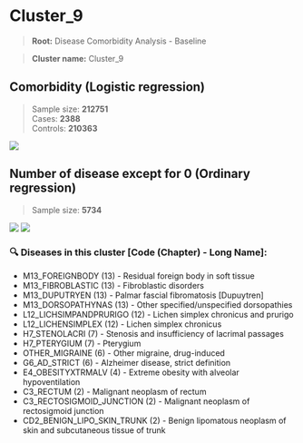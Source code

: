 # Cluster_9

> **Root:** Disease Comorbidity Analysis - Baseline

> **Cluster name:** Cluster_9  

## Comorbidity (Logistic regression)
> Sample size: **212751**  
> Cases: **2388**  
> Controls: **210363**
<img src="/Cluster/Figures/Incidence/LG/Cluster_9.png" />
<CsvTable src="/public/Cluster/Data/Incidence/LG/LG_Cluster_9.csv" label="🔍 View full results" />

## Number of disease except for 0 (Ordinary regression)
> Sample size: **5734**
<img src="/Cluster/Figures/Incidence/Histogram/Cluster_9_in.png" />
<CsvTable src="/public/Cluster/Data/Incidence/Histogram/Cluster_9_in.csv" label="🔍 View full results" />

<img src="/Cluster/Figures/Incidence/ORD/Cluster_9.png" />
<CsvTable src="/public/Cluster/Data/Incidence/ORD/ORD_Cluster_9.csv" label="🔍 View full results" />

### 🔍 Diseases in this cluster [Code (Chapter) - Long Name]:
- M13_FOREIGNBODY (13) - Residual foreign body in soft tissue
- M13_FIBROBLASTIC (13) - Fibroblastic disorders
- M13_DUPUTRYEN (13) - Palmar fascial fibromatosis [Dupuytren]
- M13_DORSOPATHYNAS (13) - Other specified/unspecified dorsopathies
- L12_LICHSIMPANDPRURIGO (12) - Lichen simplex chronicus and prurigo
- L12_LICHENSIMPLEX (12) - Lichen simplex chronicus
- H7_STENOLACRI (7) - Stenosis and insufficiency of lacrimal passages
- H7_PTERYGIUM (7) - Pterygium
- OTHER_MIGRAINE (6) - Other migraine, drug-induced
- G6_AD_STRICT (6) - Alzheimer disease, strict definition
- E4_OBESITYXTRMALV (4) - Extreme obesity with alveolar hypoventilation
- C3_RECTUM (2) - Malignant neoplasm of rectum
- C3_RECTOSIGMOID_JUNCTION (2) - Malignant neoplasm of rectosigmoid junction
- CD2_BENIGN_LIPO_SKIN_TRUNK (2) - Benign lipomatous neoplasm of skin and subcutaneous tissue of trunk
